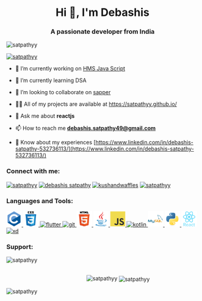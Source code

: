 <h1 align="center">Hi 👋, I'm Debashis</h1>
<h3 align="center">A passionate developer from India</h3>

<p align="left"> <img src="https://komarev.com/ghpvc/?username=satpathyy&label=Profile%20views&color=0e75b6&style=flat" alt="satpathyy" /> </p>

<p align="left"> <a href="https://twitter.com/satpathyy" target="blank"><img src="https://img.shields.io/twitter/follow/satpathyy?logo=twitter&style=for-the-badge" alt="satpathyy" /></a> </p>

- 🔭 I’m currently working on [HMS Java Script](https://github.com/satpathyy/hms_new)

- 🌱 I’m currently learning DSA

- 👯 I’m looking to collaborate on [sapper](https://github.com/satpathyy/sapper)

- 👨‍💻 All of my projects are available at https://satpathyy.github.io/

- 💬 Ask me about **reactjs**

- 📫 How to reach me **debashis.satpathy49@gmail.com**

- 📄 Know about my experiences [https://www.linkedin.com/in/debashis-satpathy-532736113/](https://www.linkedin.com/in/debashis-satpathy-532736113/)

<h3 align="left">Connect with me:</h3>
<p align="left">
<a href="https://twitter.com/satpathyy" target="blank"><img align="center" src="https://cdn.jsdelivr.net/npm/simple-icons@3.0.1/icons/twitter.svg" alt="satpathyy" height="30" width="40" /></a>
<a href="https://linkedin.com/in/debashis satpathy" target="blank"><img align="center" src="https://cdn.jsdelivr.net/npm/simple-icons@3.0.1/icons/linkedin.svg" alt="debashis satpathy" height="30" width="40" /></a>
<a href="https://instagram.com/kushandwaffles" target="blank"><img align="center" src="https://cdn.jsdelivr.net/npm/simple-icons@3.0.1/icons/instagram.svg" alt="kushandwaffles" height="30" width="40" /></a>
<a href="https://www.hackerrank.com/satpathyy" target="blank"><img align="center" src="https://cdn.jsdelivr.net/npm/simple-icons@3.0.1/icons/hackerrank.svg" alt="satpathyy" height="30" width="40" /></a>
</p>

<h3 align="left">Languages and Tools:</h3>
<p align="left"> <a href="https://www.cprogramming.com/" target="_blank"> <img src="https://raw.githubusercontent.com/devicons/devicon/master/icons/c/c-original.svg" alt="c" width="40" height="40"/> </a> <a href="https://www.w3schools.com/css/" target="_blank"> <img src="https://raw.githubusercontent.com/devicons/devicon/master/icons/css3/css3-original-wordmark.svg" alt="css3" width="40" height="40"/> </a> <a href="https://flutter.dev" target="_blank"> <img src="https://www.vectorlogo.zone/logos/flutterio/flutterio-icon.svg" alt="flutter" width="40" height="40"/> </a> <a href="https://git-scm.com/" target="_blank"> <img src="https://www.vectorlogo.zone/logos/git-scm/git-scm-icon.svg" alt="git" width="40" height="40"/> </a> <a href="https://www.w3.org/html/" target="_blank"> <img src="https://raw.githubusercontent.com/devicons/devicon/master/icons/html5/html5-original-wordmark.svg" alt="html5" width="40" height="40"/> </a> <a href="https://www.java.com" target="_blank"> <img src="https://raw.githubusercontent.com/devicons/devicon/master/icons/java/java-original.svg" alt="java" width="40" height="40"/> </a> <a href="https://developer.mozilla.org/en-US/docs/Web/JavaScript" target="_blank"> <img src="https://raw.githubusercontent.com/devicons/devicon/master/icons/javascript/javascript-original.svg" alt="javascript" width="40" height="40"/> </a> <a href="https://kotlinlang.org" target="_blank"> <img src="https://www.vectorlogo.zone/logos/kotlinlang/kotlinlang-icon.svg" alt="kotlin" width="40" height="40"/> </a> <a href="https://www.mysql.com/" target="_blank"> <img src="https://raw.githubusercontent.com/devicons/devicon/master/icons/mysql/mysql-original-wordmark.svg" alt="mysql" width="40" height="40"/> </a> <a href="https://www.python.org" target="_blank"> <img src="https://raw.githubusercontent.com/devicons/devicon/master/icons/python/python-original.svg" alt="python" width="40" height="40"/> </a> <a href="https://reactjs.org/" target="_blank"> <img src="https://raw.githubusercontent.com/devicons/devicon/master/icons/react/react-original-wordmark.svg" alt="react" width="40" height="40"/> </a> <a href="https://www.adobe.com/products/xd.html" target="_blank"> <img src="https://cdn.worldvectorlogo.com/logos/adobe-xd.svg" alt="xd" width="40" height="40"/> </a> </p>

<h3 align="left">Support:</h3>
<p><a href="https://www.buymeacoffee.com/satpathyy"> <img align="left" src="https://cdn.buymeacoffee.com/buttons/v2/default-yellow.png" height="50" width="210" alt="satpathyy" /></a></p><br><br>

<p><img align="left" src="https://github-readme-stats.vercel.app/api/top-langs?username=satpathyy&show_icons=true&locale=en&layout=compact" alt="satpathyy" /></p>

<p>&nbsp;<img align="center" src="https://github-readme-stats.vercel.app/api?username=satpathyy&show_icons=true&locale=en" alt="satpathyy" /></p>

<p><img align="center" src="https://github-readme-streak-stats.herokuapp.com/?user=satpathyy&" alt="satpathyy" /></p>
